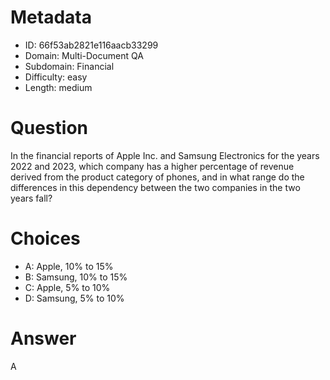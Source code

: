# Metadata

- ID: 66f53ab2821e116aacb33299
- Domain: Multi-Document QA
- Subdomain: Financial
- Difficulty: easy
- Length: medium

# Question

In the financial reports of Apple Inc. and Samsung Electronics for the years 2022 and 2023, which company has a higher percentage of revenue derived from the product category of phones, and in what range do the differences in this dependency between the two companies in the two years fall?

# Choices

- A: Apple, 10% to 15%
- B: Samsung, 10% to 15%
- C: Apple, 5% to 10%
- D: Samsung, 5% to 10%

# Answer

A
